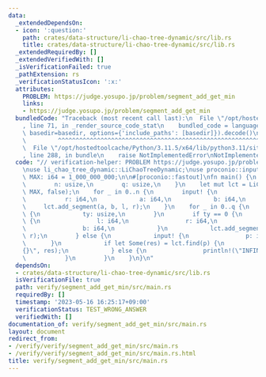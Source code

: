 ```yaml
---
data:
  _extendedDependsOn:
  - icon: ':question:'
    path: crates/data-structure/li-chao-tree-dynamic/src/lib.rs
    title: crates/data-structure/li-chao-tree-dynamic/src/lib.rs
  _extendedRequiredBy: []
  _extendedVerifiedWith: []
  _isVerificationFailed: true
  _pathExtension: rs
  _verificationStatusIcon: ':x:'
  attributes:
    PROBLEM: https://judge.yosupo.jp/problem/segment_add_get_min
    links:
    - https://judge.yosupo.jp/problem/segment_add_get_min
  bundledCode: "Traceback (most recent call last):\n  File \"/opt/hostedtoolcache/Python/3.11.5/x64/lib/python3.11/site-packages/onlinejudge_verify/documentation/build.py\"\
    , line 71, in _render_source_code_stat\n    bundled_code = language.bundle(stat.path,\
    \ basedir=basedir, options={'include_paths': [basedir]}).decode()\n          \
    \         ^^^^^^^^^^^^^^^^^^^^^^^^^^^^^^^^^^^^^^^^^^^^^^^^^^^^^^^^^^^^^^^^^^^^^^^^^^^^^^^^^\n\
    \  File \"/opt/hostedtoolcache/Python/3.11.5/x64/lib/python3.11/site-packages/onlinejudge_verify/languages/rust.py\"\
    , line 288, in bundle\n    raise NotImplementedError\nNotImplementedError\n"
  code: "// verification-helper: PROBLEM https://judge.yosupo.jp/problem/segment_add_get_min\n\
    \nuse li_chao_tree_dynamic::LiChaoTreeDynamic;\nuse proconio::input;\n\nconst\
    \ MAX: i64 = 1_000_000_000;\n\n#[proconio::fastout]\nfn main() {\n    input! {\n\
    \        n: usize,\n        q: usize,\n    }\n    let mut lct = LiChaoTreeDynamic::new(-MAX,\
    \ MAX, false);\n    for _ in 0..n {\n        input! {\n            l: i64,\n \
    \           r: i64,\n            a: i64,\n            b: i64,\n        }\n   \
    \     lct.add_segment(a, b, l, r);\n    }\n    for _ in 0..q {\n        input!\
    \ {\n            ty: usize,\n        }\n        if ty == 0 {\n            input!\
    \ {\n                l: i64,\n                r: i64,\n                a: i64,\n\
    \                b: i64,\n            }\n            lct.add_segment(a, b, l,\
    \ r);\n        } else {\n            input! {\n                p: i64,\n     \
    \       }\n            if let Some(res) = lct.find(p) {\n                println!(\"\
    {}\", res);\n            } else {\n                println!(\"INFINITY\");\n \
    \           }\n        }\n    }\n}\n"
  dependsOn:
  - crates/data-structure/li-chao-tree-dynamic/src/lib.rs
  isVerificationFile: true
  path: verify/segment_add_get_min/src/main.rs
  requiredBy: []
  timestamp: '2023-05-16 16:25:17+09:00'
  verificationStatus: TEST_WRONG_ANSWER
  verifiedWith: []
documentation_of: verify/segment_add_get_min/src/main.rs
layout: document
redirect_from:
- /verify/verify/segment_add_get_min/src/main.rs
- /verify/verify/segment_add_get_min/src/main.rs.html
title: verify/segment_add_get_min/src/main.rs
---
```

